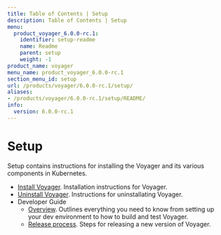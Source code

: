 ```yaml
---
title: Table of Contents | Setup
description: Table of Contents | Setup
menu:
  product_voyager_6.0.0-rc.1:
    identifier: setup-readme
    name: Readme
    parent: setup
    weight: -1
product_name: voyager
menu_name: product_voyager_6.0.0-rc.1
section_menu_id: setup
url: /products/voyager/6.0.0-rc.1/setup/
aliases:
- /products/voyager/6.0.0-rc.1/setup/README/
info:
  version: 6.0.0-rc.1
---
```


# Setup

Setup contains instructions for installing the Voyager and its various components in Kubernetes.

- [Install Voyager](/products/voyager/6.0.0-rc.1/setup/install). Installation instructions for Voyager.
- [Uninstall Voyager](/products/voyager/6.0.0-rc.1/setup/uninstall). Instructions for uninstallating Voyager.
- Developer Guide
  - [Overview](/products/voyager/6.0.0-rc.1/setup/developer-guide/overview). Outlines everything you need to know from setting up your dev environment to how to build and test Voyager.
  - [Release process](/products/voyager/6.0.0-rc.1/setup/developer-guide/release). Steps for releasing a new version of Voyager.
